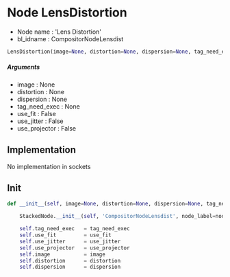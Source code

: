 # Node LensDistortion

- Node name : 'Lens Distortion'
- bl_idname : CompositorNodeLensdist


``` python
LensDistortion(image=None, distortion=None, dispersion=None, tag_need_exec=None, use_fit=False, use_jitter=False, use_projector=False, node_label=None, node_color=None)
```
##### Arguments

- image : None
- distortion : None
- dispersion : None
- tag_need_exec : None
- use_fit : False
- use_jitter : False
- use_projector : False

## Implementation

No implementation in sockets

## Init

``` python
def __init__(self, image=None, distortion=None, dispersion=None, tag_need_exec=None, use_fit=False, use_jitter=False, use_projector=False, node_label=None, node_color=None):

    StackedNode.__init__(self, 'CompositorNodeLensdist', node_label=node_label, node_color=node_color)

    self.tag_need_exec   = tag_need_exec
    self.use_fit         = use_fit
    self.use_jitter      = use_jitter
    self.use_projector   = use_projector
    self.image           = image
    self.distortion      = distortion
    self.dispersion      = dispersion
```
